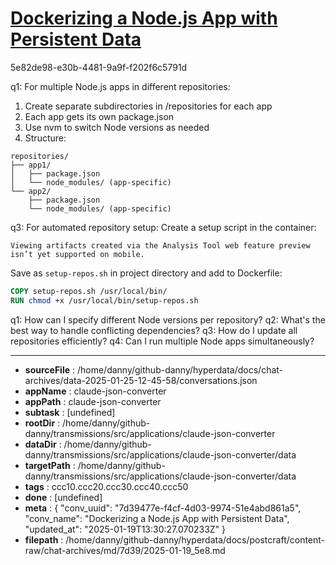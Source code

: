 # [Dockerizing a Node.js App with Persistent Data](https://claude.ai/chat/7d39477e-f4cf-4d03-9974-51e4abd861a5)

5e82de98-e30b-4481-9a9f-f202f6c5791d

 q1: For multiple Node.js apps in different repositories:
1. Create separate subdirectories in /repositories for each app
2. Each app gets its own package.json
3. Use nvm to switch Node versions as needed
4. Structure:
```
repositories/
├── app1/
│   ├── package.json
│   └── node_modules/ (app-specific)
└── app2/
    ├── package.json
    └── node_modules/ (app-specific)
```

q3: For automated repository setup:
Create a setup script in the container:
```
Viewing artifacts created via the Analysis Tool web feature preview isn’t yet supported on mobile.
```



Save as `setup-repos.sh` in project directory and add to Dockerfile:
```dockerfile
COPY setup-repos.sh /usr/local/bin/
RUN chmod +x /usr/local/bin/setup-repos.sh
```

q1: How can I specify different Node versions per repository?
q2: What's the best way to handle conflicting dependencies?
q3: How do I update all repositories efficiently?
q4: Can I run multiple Node apps simultaneously?

---

* **sourceFile** : /home/danny/github-danny/hyperdata/docs/chat-archives/data-2025-01-25-12-45-58/conversations.json
* **appName** : claude-json-converter
* **appPath** : claude-json-converter
* **subtask** : [undefined]
* **rootDir** : /home/danny/github-danny/transmissions/src/applications/claude-json-converter
* **dataDir** : /home/danny/github-danny/transmissions/src/applications/claude-json-converter/data
* **targetPath** : /home/danny/github-danny/transmissions/src/applications/claude-json-converter/data
* **tags** : ccc10.ccc20.ccc30.ccc40.ccc50
* **done** : [undefined]
* **meta** : {
  "conv_uuid": "7d39477e-f4cf-4d03-9974-51e4abd861a5",
  "conv_name": "Dockerizing a Node.js App with Persistent Data",
  "updated_at": "2025-01-19T13:30:27.070233Z"
}
* **filepath** : /home/danny/github-danny/hyperdata/docs/postcraft/content-raw/chat-archives/md/7d39/2025-01-19_5e8.md